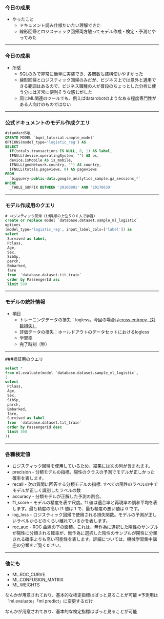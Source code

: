 ### 今日の成果

- やったこと
	- ドキュメント読み仕様だいたい理解できた
	- 線形回帰とロジスティック回帰両方触ってモデル作成・検定・予測とやってみた


---
### 今日の成果
- 所感
	- SQLのみで非常に簡単に実装でき、各関数も結構使いやすかった
	- 線形回帰とロジスティック回帰のみだが、ビジネス上では意外と適用できる範囲はあるので、ビジネス職種の人が普段のちょっとした分析に使う分には非常に便利そうな感じがした
	- 同じML関連のツールでも、例えばdatarobotのようなある程度専門性がある人向けのものではない
---

### 公式ドキュメントのモデル作成クエリ

```sql
#standardSQL
CREATE MODEL `bqml_tutorial.sample_model`
OPTIONS(model_type='logistic_reg') AS
SELECT
  IF(totals.transactions IS NULL, 0, 1) AS label,
  IFNULL(device.operatingSystem, "") AS os,
  device.isMobile AS is_mobile,
  IFNULL(geoNetwork.country, "") AS country,
  IFNULL(totals.pageviews, 0) AS pageviews
FROM
  `bigquery-public-data.google_analytics_sample.ga_sessions_*`
WHERE
  _TABLE_SUFFIX BETWEEN '20160801' AND '20170630'
```

---


### モデル作成用のクエリ

```sql
# ロジスティック回帰（id昇順の上位５００人で学習）
create or replace model `database.dataset.sample_ml_logistic`
options
(model_type='logistic_reg', input_label_cols=['label']) as 
select
 Survived as label,
 Pclass,
 Age,
 Sex,
 SibSp,
 parch,
 Embarked,
 fare
 from  `database.dataset.tit_train`
 order by PassengerId asc
 limit 500
 ```

---


### モデルの統計情報

- 項目
	- トレーニングデータの損失：logless。今回の場合は[cross entropy（対数損失）](https://en.wikipedia.org/wiki/Cross_entropy#Cross-entropy_error_function_and_logistic_regression)
	- 評価データの損失：ホールドアウトのデータセットにおけるlogless
	- 学習率
	- 完了時刻（秒）	

---


###検証用のクエリ

```sql
select *
from ml.evaluate(model `database.dataset.sample_ml_logistic`,
(
select
 Pclass,
 Age,
 Sex,
 SibSp,
 parch,
 Embarked,
 fare,
 Survived as label
 from  `database.dataset.tit_train`
 order by PassengerId desc
 limit 300
))
```

---


### 各種検定値

- ロジスティック回帰を使用しているため、結果には次の列が含まれます。
- precision - 分類モデルの指標。陽性のクラスの予測でモデルが正しかった確率を表します。
- recall - 次の質問に回答する分類モデルの指標: すべての陽性のラベルの中でモデルが正しく識別したラベルの数
- accuracy - 分類モデルが正解した予測の割合。
- f1_score - モデルの精度を表す尺度。f1 値は適合率と再現率の調和平均を表します。最も精度の高い f1 値は 1 で、最も精度の悪い値は 0 です。
- log_loss - ロジスティック回帰で使用される損失関数。モデルの予測が正しいラベルからどのくらい離れているかを表します。
- roc_auc - ROC 曲線の下の面積。これは、無作為に選択した陽性のサンプルが陽性に分類される確率が、無作為に選択した陰性のサンプルが陽性に分類される確率よりも高い可能性を表します。詳細については、機械学習集中講座の分類をご覧ください。

---


### 他にも

- ML.ROC_CURVE
- ML.CONFUSION_MATRIX
- ML.WEIGHTS

なんかが用意されており、基本的な検定指標はぱっと見ることが可能
※予測用は「ml.evaluate」「ml.predict」に変更するだけ


なんかが用意されており、基本的な検定指標はぱっと見ることが可能
